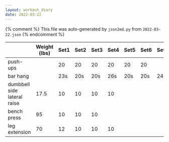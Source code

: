 ```yaml
---
layout: workout_diary
date: 2022-03-22
---
```


{% comment %}
    This file was auto-generated by `json2md.py` from `2022-03-22.json`
{% endcomment %}

|  | Weight (lbs) | Set1 | Set2 | Set3 | Set4 | Set5 | Set6 | Set7 | Set8 | Set9 | Set10 | Set11 | Set12 |
|--|--------------|------|------|------|------|------|------|------|------|------|-------|-------|-------|
| push-ups |  | 20 | 20 | 20 | 20 | 20 | 20 |  |  |  |  |  |  |
| bar hang |  | 23s | 20s | 20s | 26s | 20s | 20s | 24s | 22s | 22s | 21s |  |  |
| dumbbell side lateral raise | 17.5 | 10 | 10 | 10 | 10 |  |  |  |  |  |  |  |  |
| bench press | 95 | 10 | 10 | 10 |  |  |  |  |  |  |  |  |  |
| leg extension | 70 | 12 | 10 | 10 | 10 |  |  |  |  |  |  |  |  |

